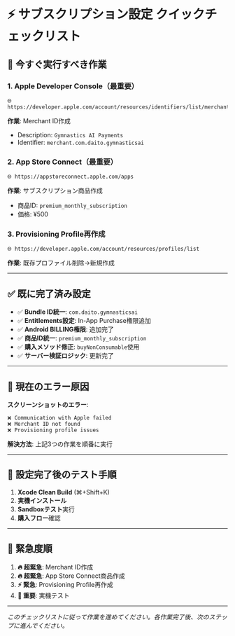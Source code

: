 # ⚡ サブスクリプション設定 クイックチェックリスト

## 🎯 今すぐ実行すべき作業

### 1. Apple Developer Console（最重要）
```
🌐 https://developer.apple.com/account/resources/identifiers/list/merchant
```
**作業**: Merchant ID作成
- Description: `Gymnastics AI Payments`
- Identifier: `merchant.com.daito.gymnasticsai`

### 2. App Store Connect（最重要）
```
🌐 https://appstoreconnect.apple.com/apps
```
**作業**: サブスクリプション商品作成
- 商品ID: `premium_monthly_subscription`
- 価格: ¥500

### 3. Provisioning Profile再作成
```
🌐 https://developer.apple.com/account/resources/profiles/list
```
**作業**: 既存プロファイル削除→新規作成

---

## ✅ 既に完了済み設定

- ✅ **Bundle ID統一**: `com.daito.gymnasticsai`
- ✅ **Entitlements設定**: In-App Purchase権限追加
- ✅ **Android BILLING権限**: 追加完了
- ✅ **商品ID統一**: `premium_monthly_subscription`
- ✅ **購入メソッド修正**: `buyNonConsumable`使用
- ✅ **サーバー検証ロジック**: 更新完了

---

## 🔴 現在のエラー原因

**スクリーンショットのエラー**:
```
❌ Communication with Apple failed
❌ Merchant ID not found
❌ Provisioning profile issues
```

**解決方法**: 上記3つの作業を順番に実行

---

## 📱 設定完了後のテスト手順

1. **Xcode Clean Build** (⌘+Shift+K)
2. **実機インストール**
3. **Sandboxテスト**実行
4. **購入フロー**確認

---

## 🚨 緊急度順

1. **🔥 超緊急**: Merchant ID作成
2. **🔥 超緊急**: App Store Connect商品作成  
3. **⚡ 緊急**: Provisioning Profile再作成
4. **📱 重要**: 実機テスト

---

*このチェックリストに従って作業を進めてください。各作業完了後、次のステップに進んでください。*